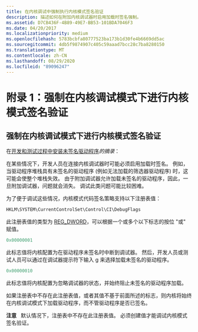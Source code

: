 ```yaml
---
title: 在内核调试中强制执行内核模式签名验证
description: 描述如何在附加内核调试器时启用加载时签名强制。
ms.assetid: D7CB436F-4B89-49E7-BB53-101BDA7046F3
ms.date: 04/20/2017
ms.localizationpriority: medium
ms.openlocfilehash: 5783bcbfa80777523ba173b1d30fe4b6669dd5ac
ms.sourcegitcommit: 4db5f9874907c405c59aaad7bcc28c7ba8280150
ms.translationtype: MT
ms.contentlocale: zh-CN
ms.lasthandoff: 08/29/2020
ms.locfileid: "89096247"
---
```

# <a name="appendix-1-enforcing-kernel-mode-signature-verification-in-kernel-debugging-mode"></a>附录 1：强制在内核调试模式下进行内核模式签名验证


## <a name="enforcing-kernel-mode-signature-verification-in-kernel-debugging-mode"></a>强制在内核调试模式下进行内核模式签名验证


在[开发和测试过程中安装未签名驱动程序](installing-an-unsigned-driver-during-development-and-test.md)*的摘录*：

在某些情况下，开发人员在连接内核调试器时可能必须启用加载时签名。 例如，当驱动程序堆栈具有未签名的驱动程序 (例如无法加载的筛选器驱动程序) 时，这可能会使整个堆栈失效。 由于附加调试器允许加载未签名的驱动程序，因此，一旦附加调试器，问题就会消失。 调试此类问题可能比较困难。

为了便于调试这些情况，内核模式代码签名策略支持以下注册表值：

```cpp
HKLM\SYSTEM\CurrentControlSet\Control\CI\DebugFlags
```

此注册表值的类型为 [REG_DWORD](/windows/desktop/SysInfo/registry-value-types)，可以根据一个或多个以下标志的按位 "或" 赋值。

```cpp
0x00000001
```

此标志值将内核配置为在驱动程序未签名时中断到调试器。 然后，开发人员或测试人员可以通过在调试器提示符下输入 g 来选择加载未签名的驱动程序。

```cpp
0x00000010
```

此标志值将内核配置为忽略调试器的状态，并始终阻止未签名的驱动程序加载。

如果注册表中不存在此注册表值，或者其值不基于前面所述的标志，则内核将始终在内核调试模式下加载驱动程序，而不管驱动程序是否已签名。

**注意**   默认情况下，注册表中不存在此注册表值。 必须创建值才能调试内核模式签名验证。

 

 

